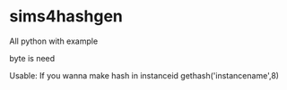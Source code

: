 # sims4hashgen
All python with example

byte is need

Usable:
If you wanna make hash in instanceid
gethash('instancename',8)
